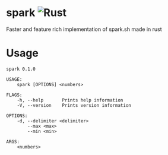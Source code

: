 # spark ![Rust](https://github.com/GrbavaCigla/spark/workflows/Rust/badge.svg)
Faster and feature rich implementation of spark.sh made in rust

# Usage
```
spark 0.1.0

USAGE:
    spark [OPTIONS] <numbers>

FLAGS:
    -h, --help       Prints help information
    -V, --version    Prints version information

OPTIONS:
    -d, --delimiter <delimiter>
        --max <max>
        --min <min>

ARGS:
    <numbers>
```
